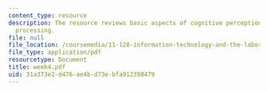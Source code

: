 ```yaml
---
content_type: resource
description: The resource reviews basic aspects of cognitive perception and information
  processing.
file: null
file_location: /coursemedia/11-128-information-technology-and-the-labor-market-spring-2005/31a373e2d476ae4bd73ebfa912398479_week4.pdf
file_type: application/pdf
resourcetype: Document
title: week4.pdf
uid: 31a373e2-d476-ae4b-d73e-bfa912398479
---
```

